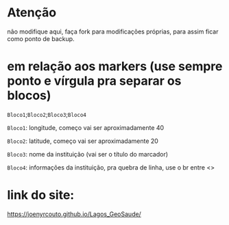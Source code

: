# Atenção
não modifique aqui, faça fork para modificações próprias, para assim ficar como ponto de backup.

# em relação aos markers (use sempre ponto e vírgula pra separar os blocos)

`Bloco1`;`Bloco2`;`Bloco3`;`Bloco4`


`Bloco1`: longitude, começo vai ser aproximadamente 40

`Bloco2`: latitude, começo vai ser aproximadamente 20

`Bloco3`: nome da instituição (vai ser o título do marcador)

`Bloco4`: informações da instituição, pra quebra de linha, use o br entre <>
# link do site:
https://joenyrcouto.github.io/Lagos_GeoSaude/
